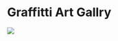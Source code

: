 
   # Graffitti Art Gallry
<img src="https://user-images.githubusercontent.com/70597385/136441045-a85a4608-55cc-4940-ab78-4564d5812526.png" />
